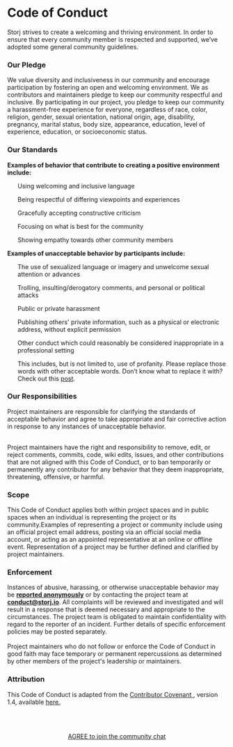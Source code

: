 ---
---
  

<h1 class="title">Code of Conduct</h1>
<p class="text-center">Storj strives to create a welcoming and thriving environment. In order to ensure that every community member is respected and supported, we’ve adopted some general community guidelines. </p>
<div class="spacer50"></div>
<div style="text-align:left">

<h3> Our Pledge </h3>

<p> We value diversity and inclusiveness in our community and encourage participation by fostering an open and welcoming environment. We as contributors and maintainers pledge to keep our community respectful and inclusive. By participating in our project, you pledge to keep our community a harassment-free experience for everyone, regardless of race, color, religion, gender, sexual orientation, national origin, age, disability, pregnancy, marital status, body size, appearance, education, level of experience, education, or socioeconomic status. </p>

<div class="spacer5"></div>

<h3> Our Standards </h3>

<p><strong> Examples of behavior that contribute to creating a positive environment include: </p></strong>
<ul> Using welcoming and inclusive language </ul>
<ul> Being respectful of differing viewpoints and experiences </ul>
<ul>Gracefully accepting constructive criticism</ul>
<ul>Focusing on what is best for the community</ul>
<ul>Showing empathy towards other community members</ul>

<div class="spacer5"></div>

<p><strong> Examples of unacceptable behavior by participants include: </p></strong>

<ul>The use of sexualized language or imagery and unwelcome sexual attention or advances </ul>
<ul>Trolling, insulting/derogatory comments, and personal or political attacks</ul>
<ul>Public or private harassment</ul>
<ul>Publishing others' private information, such as a physical or electronic address, without explicit permission</ul>
<ul>Other conduct which could reasonably be considered inappropriate in a professional setting </ul>
<ul>This includes, but is not limited to, use of profanity. Please replace those words with other acceptable words. Don’t know what to replace it with? Check out this <a href="https://www.huffingtonpost.com/2014/01/16/curse-words_n_4570641.html">post</a>.</ul>

<div class="spacer5"></div>

<h3> Our Responsibilities </h3>

Project maintainers are responsible for clarifying the standards of acceptable behavior and agree to take appropriate and fair corrective action in response to any instances of unacceptable behavior. <br> <br>

Project maintainers have the right and responsibility to remove, edit, or reject comments, commits, code, wiki edits, issues, and other contributions that are not aligned with this Code of Conduct, or to ban temporarily or permanently any contributor for any behavior that they deem inappropriate, threatening, offensive, or harmful.

<div class="spacer5"></div>

<h3> Scope </h3>

This Code of Conduct applies both within project spaces and in public spaces when an individual is representing the project or its community.Examples of representing a project or community include using an official project email address, posting via an official social media account, or acting as an appointed representative at an online or offline event. Representation of a project may be further defined and clarified by project maintainers.

<div class="spacer5"></div>

<h3> Enforcement </h3>

Instances of abusive, harassing, or otherwise unacceptable behavior may be <a href="https://storj.io/community-reporting"><strong>reported anonymously</strong></a> or by contacting the project team at <a href= mailto:conduct@storj.io> <strong> conduct@storj.io</strong></a>. All complaints will be reviewed and investigated and will result in a response that is deemed necessary and appropriate to the circumstances. The project team is obligated to maintain confidentiality with regard to the reporter of an incident. Further details of specific enforcement policies may be posted separately.
<br><br>
Project maintainers who do not follow or enforce the Code of Conduct in good faith may face temporary or permanent repercussions as determined by other members of the project's leadership or maintainers.

<div class="spacer5"></div>

<h3> Attribution </h3>

This Code of Conduct is adapted from the
<a href="https://www.contributor-covenant.org"> Contributor Covenant </a>, version 1.4, available <a href= https://www.contributor-covenant.org/version/1/4/code-of-conduct.html> here.</a>

<br><br>

<div class="spacer50"></div>
<center><a href="https://community.storj.io/" class="btn" target onclick="displayConduct(event)">AGREE to join the community chat</a></center>

